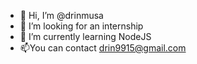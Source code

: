 - 👋 Hi, I’m @drinmusa
- 👀 I’m looking for an internship
- 🌱 I’m currently learning NodeJS
- 📫You can contact drin9915@gmail.com
